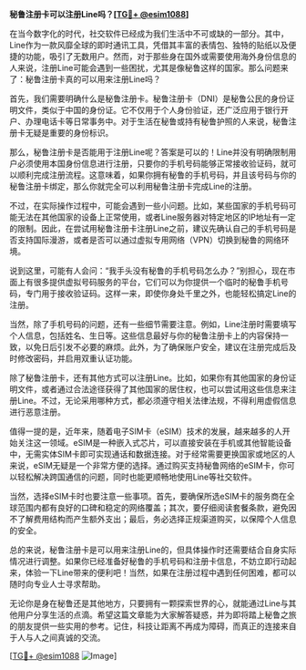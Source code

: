 **秘鲁注册卡可以注册Line吗？[[TG💪+ @esim1088](https://t.me/s/esim1088)]**

在当今数字化的时代，社交软件已经成为我们生活中不可或缺的一部分。其中，Line作为一款风靡全球的即时通讯工具，凭借其丰富的表情包、独特的贴纸以及便捷的功能，吸引了无数用户。然而，对于那些身在国外或需要使用海外身份信息的人来说，注册Line可能会遇到一些困扰，尤其是像秘鲁这样的国家。那么问题来了：秘鲁注册卡真的可以用来注册Line吗？

首先，我们需要明确什么是秘鲁注册卡。秘鲁注册卡（DNI）是秘鲁公民的身份证明文件，类似于中国的身份证。它不仅用于个人身份验证，还广泛应用于银行开户、办理电话卡等日常事务中。对于生活在秘鲁或持有秘鲁护照的人来说，秘鲁注册卡无疑是重要的身份标识。

那么，秘鲁注册卡是否能用于注册Line呢？答案是可以的！Line并没有明确限制用户必须使用本国身份信息进行注册，只要你的手机号码能够正常接收验证码，就可以顺利完成注册流程。这意味着，如果你拥有秘鲁的手机号码，并且该号码与你的秘鲁注册卡绑定，那么你就完全可以利用秘鲁注册卡完成Line的注册。

不过，在实际操作过程中，可能会遇到一些小问题。比如，某些国家的手机号码可能无法在其他国家的设备上正常使用，或者Line服务器对特定地区的IP地址有一定的限制。因此，在尝试用秘鲁注册卡注册Line之前，建议先确认自己的手机号码是否支持国际漫游，或者是否可以通过虚拟专用网络（VPN）切换到秘鲁的网络环境。

说到这里，可能有人会问：“我手头没有秘鲁的手机号码怎么办？”别担心，现在市面上有很多提供虚拟号码服务的平台，它们可以为你提供一个临时的秘鲁手机号码，专门用于接收验证码。这样一来，即使你身处千里之外，也能轻松搞定Line的注册。

当然，除了手机号码的问题，还有一些细节需要注意。例如，Line注册时需要填写个人信息，包括姓名、生日等。这些信息最好与你的秘鲁注册卡上的内容保持一致，以免日后引发不必要的麻烦。此外，为了确保账户安全，建议在注册完成后及时修改密码，并启用双重认证功能。

除了秘鲁注册卡，还有其他方式可以注册Line。比如，如果你有其他国家的身份证明文件，或者通过合法途径获得了其他国家的居住权，也可以尝试用这些信息来注册Line。不过，无论采用哪种方式，都必须遵守相关法律法规，不得利用虚假信息进行恶意注册。

值得一提的是，近年来，随着电子SIM卡（eSIM）技术的发展，越来越多的人开始关注这一领域。eSIM是一种嵌入式芯片，可以直接安装在手机或其他智能设备中，无需实体SIM卡即可实现通话和数据连接。对于经常需要更换国家或地区的人来说，eSIM无疑是一个非常方便的选择。通过购买支持秘鲁网络的eSIM卡，你可以轻松解决跨国通信的问题，同时也能更顺畅地使用Line等社交软件。

当然，选择eSIM卡时也要注意一些事项。首先，要确保所选eSIM卡的服务商在全球范围内都有良好的口碑和稳定的网络覆盖；其次，要仔细阅读套餐条款，避免因不了解费用结构而产生额外支出；最后，务必选择正规渠道购买，以保障个人信息的安全。

总的来说，秘鲁注册卡是可以用来注册Line的，但具体操作时还需要结合自身实际情况进行调整。如果你已经准备好秘鲁的手机号码和注册卡信息，不妨立即行动起来，体验一下Line带来的便利吧！当然，如果在注册过程中遇到任何困难，都可以随时向专业人士寻求帮助。

无论你是身在秘鲁还是其他地方，只要拥有一颗探索世界的心，就能通过Line与其他用户分享生活的点滴。希望这篇文章能为大家解答疑惑，并为即将踏上秘鲁之旅的朋友提供一些实用的参考。记住，科技让距离不再成为障碍，而真正的连接来自于人与人之间真诚的交流。

[[TG💪+ @esim1088](https://t.me/s/esim1088) ![Image](https://i.postimg.cc/4NQfJmqS/Snipaste-2025-05-13-00-14-12.png)]